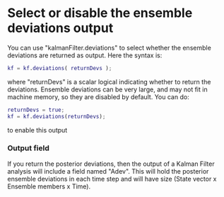# Select or disable the ensemble deviations output

You can use "kalmanFilter.deviations" to select whether the ensemble deviations are returned as output. Here the syntax is:
```matlab
kf = kf.deviations( returnDevs );
```
where "returnDevs" is a scalar logical indicating whether to return the deviations. Ensemble deviations can be very large, and may not fit in machine memory, so they are disabled by default. You can do:
```matlab
returnDevs = true;
kf = kf.deviations(returnDevs);
```
to enable this output

### Output field
If you return the posterior deviations, then the output of a Kalman Filter analysis will include a field named "Adev". This will hold the posterior ensemble deviations in each time step and will have size (State vector x Ensemble members x Time).
